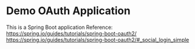 
# Demo OAuth Application

This is a Spring Boot application
Reference: https://spring.io/guides/tutorials/spring-boot-oauth2/
https://spring.io/guides/tutorials/spring-boot-oauth2/#_social_login_simple
	
	
	